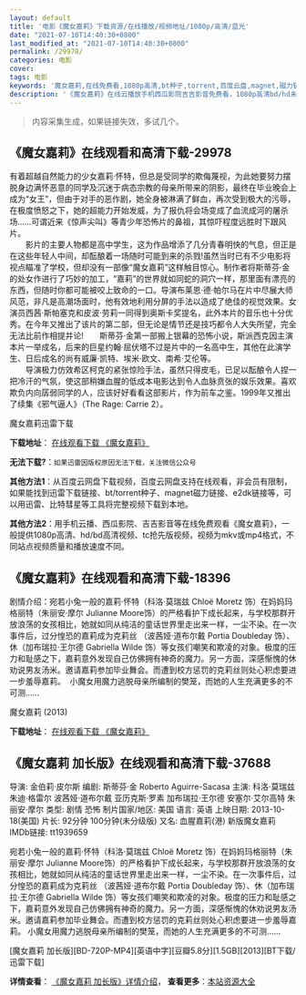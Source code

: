 ```yaml
---
layout: default
title: '电影《魔女嘉莉》下载资源/在线播放/视频地址/1080p/高清/蓝光'
date: "2021-07-10T14:40:30+0800"
last_modified_at: "2021-07-10T14:40:30+0800"
permalink: /29978/
categories: 电影
cover:
tags: 电影
keywords: '魔女嘉莉,在线免费看,1080p高清,bt种子,torrent,百度云盘,magnet,磁力链,迅雷下载资源'
description: '《魔女嘉莉》在线云播放手机西瓜影院吉吉影音免费看，1080p高清bd/hd未删减完整版和tc抢先枪版，mkv/mp4格式，附带bt/torrent种子、magnet/磁力链、百度云盘、网盘资源迅雷下载链接'
---
```


>内容采集生成，如果链接失效，多试几个。


## 《魔女嘉莉》在线观看和高清下载-29978

有着超越自然能力的少女嘉莉&middot;怀特，但总是受同学的欺侮蔑视，为此她要努力摆脱身边满怀恶意的同学及沉迷于病态宗教的母亲所带来的阴影，最终在毕业晚会上成为&ldquo;女王”，但由于对手的恶作剧，她全身被淋满了鲜血，再次受到极大的污辱，在极度愤怒之下，她的超能力开始发威，为了报仇将会场变成了血流成河的屠杀场&hellip;…可谓近来《惊声尖叫》等青少年恐怖片的鼻祖，其惊吓程度远胜时下跟风片。<br />　　影片的主要人物都是高中学生，这为作品增添了几分青春明快的气息，但正是在这些年轻人中间，却酝酿着一场随时可能到来的杀戮!虽然当时已有不少电影将视点瞄准了学校，但却没有一部像“魔女嘉莉”这样触目惊心。制作者将斯蒂芬&middot;金的处女作进行了巧妙的加工，“嘉莉”的世界就如同蛇的洞穴一样，那里面有漂亮的东西，但随时你都可能被咬上致命的一口。导演布莱恩·德&middot;帕尔马在片中尽展大师风范，非凡是高潮场面时，他有效地利用分屏的手法以造成了绝佳的视觉效果。女演员西茜·斯帕塞克和皮波&middot;劳莉一同得到奥斯卡奖提名，此外本片的音乐也十分优秀。在今年又推出了该片的第二部，但无论是情节还是技巧都令人大失所望，完全无法比前作相提并论!　　斯蒂芬&middot;金第一部搬上银幕的恐怖小说，斯派西克因主演本片一举成名，后来的巨星约翰&middot;屈伏塔不过是片中的一名高中生，其他在此演学生、日后成名的尚有威廉·凯特、埃米&middot;欧文、南希&middot;艾伦等。<br />　　导演极力仿效希区柯克的紧张惊险手法，虽然只得皮毛，已足以酝酿令人捏一把冷汗的气氛，使这部稍嫌血腥的低成本电影达到令人血脉贲张的娱乐效果。喜欢欺负内向孱弱同学的人，应该好好看看这部影片，作为前车之鉴。1999年又推出了续集《邪气逼人》（The Rage: Carrie 2）。


魔女嘉莉迅雷下载

**下载地址**： [在线观看下载 《魔女嘉莉》](https://www.993dy.com//vod-detail-id-18688.html) 


**无法下载?**：`如果迅雷因版权原因无法下载，关注微信公众号 `

**其他方法1**：从百度云网盘下载视频，百度云网盘支持在线观看，非会员有限制，如果能找到迅雷下载链接、bt/torrent种子、magnet磁力链接、e2dk链接等，可以用迅雷、比特彗星等工具将完整视频下载到本地。

**其他方法2**：用手机云播、西瓜影院、吉吉影音等在线免费观看《魔女嘉莉》，一般提供1080p高清、hd/bd高清视频、tc抢先版视频，视频为mkv或mp4格式，不同站点视频质量和播放速度不同。


## 《魔女嘉莉》在线观看和高清下载-18396

剧情介绍：宛若小兔一般的嘉莉·怀特（科洛·莫瑞兹 Chloë Moretz 饰）在妈妈玛格丽特（朱丽安·摩尔 Julianne Moore饰）的严格看护下成长起来，与学校那群开放浪荡的女孩相比，她就如同从纯洁的童话世界里走出来一样，一尘不染。在一次事件后，过分惶恐的嘉莉成为克莉丝 （波茜娅·道布尔戴 Portia Doubleday 饰）、休（加布瑞拉·王尔德 Gabriella Wilde 饰）等女孩们嘲笑和欺凌的对象。极度的压力和耻感之下，嘉莉意外发现自己仿佛拥有神奇的魔力。另一方面，深感惭愧的休劝说男友汤米。邀请嘉莉参加毕业舞会。而遭到校方惩罚的克莉丝则处心积虑要进一步羞辱嘉莉。  小魔女用魔力逃脱母亲所编制的樊笼，而她的人生充满更多的不可测……


魔女嘉莉 (2013)

**下载地址**： [在线观看下载 《魔女嘉莉》](https://www.btbtdy.me/btdy/dy2978.html) 


## 《魔女嘉莉 加长版》在线观看和高清下载-37688

导演: 金伯莉·皮尔斯 编剧: 斯蒂芬·金 Roberto Aguirre-Sacasa 主演: 科洛·莫瑞兹 朱迪·格雷尔 波茜娅·道布尔戴 亚历克斯·罗素 加布瑞拉·王尔德 安塞尔·艾尔高特 朱丽安·摩尔 类型: 剧情 恐怖 制片国家/地区: 美国 语言: 英语 上映日期: 2013-10-18(美国) 片长: 92分钟 100分钟(未分级版) 又名: 血腥嘉莉(港) 新版魔女嘉莉 IMDb链接: tt1939659

宛若小兔一般的嘉莉·怀特（科洛·莫瑞兹 Chloë Moretz 饰）在妈妈玛格丽特（朱丽安·摩尔 Julianne Moore饰）的严格看护下成长起来，与学校那群开放浪荡的女孩相比，她就如同从纯洁的童话世界里走出来一样，一尘不染。在一次事件后，过分惶恐的嘉莉成为克莉丝 （波茜娅·道布尔戴 Portia Doubleday 饰）、休（加布瑞拉·王尔德 Gabriella Wilde 饰）等女孩们嘲笑和欺凌的对象。极度的压力和耻感之下，嘉莉意外发现自己仿佛拥有神奇的魔力。另一方面，深感惭愧的休劝说男友汤米。邀请嘉莉参加毕业舞会。而遭到校方惩罚的克莉丝则处心积虑要进一步羞辱嘉莉。 小魔女用魔力逃脱母亲所编制的樊笼，而她的人生充满更多的不可测……


[魔女嘉莉 加长版][BD-720P-MP4][英语中字][豆瓣5.8分][1.5GB][2013][BT下载/迅雷下载]

**详情查看**： [《魔女嘉莉 加长版》详情介绍](/movie/37688/)， **查看更多**：[本站资源大全](/movie/t/all/)

